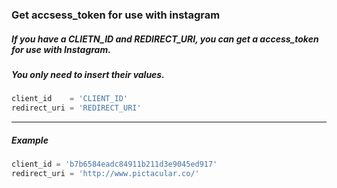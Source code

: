 ### Get accsess_token for use with instagram

##### If you have a CLIETN_ID and REDIRECT_URI, you can get a access_token for use with Instagram. 
##### You only need to insert their values.

```python
client_id 	 = 'CLIENT_ID'
redirect_uri = 'REDIRECT_URI'
```

----------
##### Example
```python
client_id = 'b7b6584eadc84911b211d3e9045ed917'
redirect_uri = 'http://www.pictacular.co/'
```
